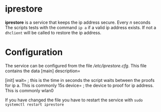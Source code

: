 # iprestore
__iprestore__ is a service that keeps the ip address secure. Every _n_ seconds The scripts tests with the command `ip a` if a valid ip address exists. If not a `dhclient` will be called to restore the ip address.
# Configuration
The service can be configured from the file _/etc/iprestore.cfg_. This file contains the data
[main]
description=<the description>

[init]
wait=<time> ; this is the time in seconds the script waits between the proofs for ip a. This is commonly 15s
device=<device> ; the device to proof for ip address. This is commonly wlan0

If you have changed the file you have to restart the service with
`sudo systemctl restart iprestore`
